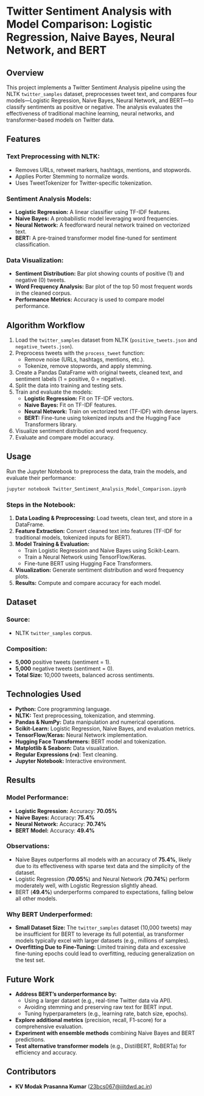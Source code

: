 # Twitter Sentiment Analysis with Model Comparison: Logistic Regression, Naive Bayes, Neural Network, and BERT

## Overview
This project implements a Twitter Sentiment Analysis pipeline using the NLTK `twitter_samples` dataset, preprocesses tweet text, and compares four models—Logistic Regression, Naive Bayes, Neural Network, and BERT—to classify sentiments as positive or negative. The analysis evaluates the effectiveness of traditional machine learning, neural networks, and transformer-based models on Twitter data.

## Features
### Text Preprocessing with NLTK:
- Removes URLs, retweet markers, hashtags, mentions, and stopwords.
- Applies Porter Stemming to normalize words.
- Uses TweetTokenizer for Twitter-specific tokenization.

### Sentiment Analysis Models:
- **Logistic Regression:** A linear classifier using TF-IDF features.
- **Naive Bayes:** A probabilistic model leveraging word frequencies.
- **Neural Network:** A feedforward neural network trained on vectorized text.
- **BERT:** A pre-trained transformer model fine-tuned for sentiment classification.

### Data Visualization:
- **Sentiment Distribution:** Bar plot showing counts of positive (1) and negative (0) tweets.
- **Word Frequency Analysis:** Bar plot of the top 50 most frequent words in the cleaned corpus.
- **Performance Metrics:** Accuracy is used to compare model performance.

## Algorithm Workflow
1. Load the `twitter_samples` dataset from NLTK (`positive_tweets.json` and `negative_tweets.json`).
2. Preprocess tweets with the `process_tweet` function:
   - Remove noise (URLs, hashtags, mentions, etc.).
   - Tokenize, remove stopwords, and apply stemming.
3. Create a Pandas DataFrame with original tweets, cleaned text, and sentiment labels (1 = positive, 0 = negative).
4. Split the data into training and testing sets.
5. Train and evaluate the models:
   - **Logistic Regression:** Fit on TF-IDF vectors.
   - **Naive Bayes:** Fit on TF-IDF features.
   - **Neural Network:** Train on vectorized text (TF-IDF) with dense layers.
   - **BERT:** Fine-tune using tokenized inputs and the Hugging Face Transformers library.
6. Visualize sentiment distribution and word frequency.
7. Evaluate and compare model accuracy.

## Usage
Run the Jupyter Notebook to preprocess the data, train the models, and evaluate their performance:
```bash
jupyter notebook Twitter_Sentiment_Analysis_Model_Comparison.ipynb
```

### Steps in the Notebook:
1. **Data Loading & Preprocessing:** Load tweets, clean text, and store in a DataFrame.
2. **Feature Extraction:** Convert cleaned text into features (TF-IDF for traditional models, tokenized inputs for BERT).
3. **Model Training & Evaluation:**
   - Train Logistic Regression and Naive Bayes using Scikit-Learn.
   - Train a Neural Network using TensorFlow/Keras.
   - Fine-tune BERT using Hugging Face Transformers.
4. **Visualization:** Generate sentiment distribution and word frequency plots.
5. **Results:** Compute and compare accuracy for each model.

## Dataset
### Source:
- NLTK `twitter_samples` corpus.

### Composition:
- **5,000** positive tweets (sentiment = 1).
- **5,000** negative tweets (sentiment = 0).
- **Total Size:** 10,000 tweets, balanced across sentiments.

## Technologies Used
- **Python:** Core programming language.
- **NLTK:** Text preprocessing, tokenization, and stemming.
- **Pandas & NumPy:** Data manipulation and numerical operations.
- **Scikit-Learn:** Logistic Regression, Naive Bayes, and evaluation metrics.
- **TensorFlow/Keras:** Neural Network implementation.
- **Hugging Face Transformers:** BERT model and tokenization.
- **Matplotlib & Seaborn:** Data visualization.
- **Regular Expressions (`re`)**: Text cleaning.
- **Jupyter Notebook:** Interactive environment.

## Results
### Model Performance:
- **Logistic Regression:** Accuracy: **70.05%**
- **Naive Bayes:** Accuracy: **75.4%**
- **Neural Network:** Accuracy: **70.74%**
- **BERT Model:** Accuracy: **49.4%**

### Observations:
- Naive Bayes outperforms all models with an accuracy of **75.4%**, likely due to its effectiveness with sparse text data and the simplicity of the dataset.
- Logistic Regression (**70.05%**) and Neural Network (**70.74%**) perform moderately well, with Logistic Regression slightly ahead.
- BERT (**49.4%**) underperforms compared to expectations, falling below all other models.

### Why BERT Underperformed:
- **Small Dataset Size:** The `twitter_samples` dataset (10,000 tweets) may be insufficient for BERT to leverage its full potential, as transformer models typically excel with larger datasets (e.g., millions of samples).
- **Overfitting Due to Fine-Tuning:** Limited training data and excessive fine-tuning epochs could lead to overfitting, reducing generalization on the test set.

## Future Work
- **Address BERT’s underperformance by:**
  - Using a larger dataset (e.g., real-time Twitter data via API).
  - Avoiding stemming and preserving raw text for BERT input.
  - Tuning hyperparameters (e.g., learning rate, batch size, epochs).
- **Explore additional metrics** (precision, recall, F1-score) for a comprehensive evaluation.
- **Experiment with ensemble methods** combining Naive Bayes and BERT predictions.
- **Test alternative transformer models** (e.g., DistilBERT, RoBERTa) for efficiency and accuracy.

## Contributors
- **KV Modak Prasanna Kumar** (23bcs067@iiitdwd.ac.in)


